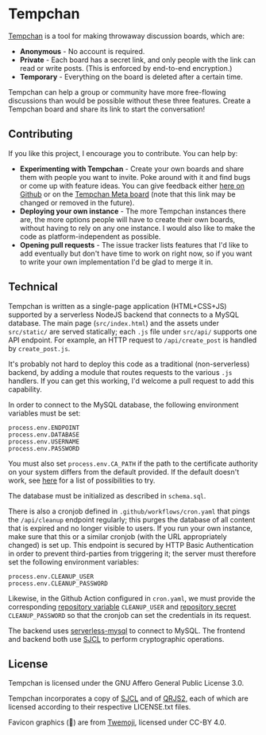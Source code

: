 # Tempchan

[Tempchan](https://tempchan.com) is a tool for making throwaway discussion boards, which are:

* **Anonymous** - No account is required.
* **Private** - Each board has a secret link, and only people with the link can read or write posts. (This is enforced by end-to-end encryption.)
* **Temporary** - Everything on the board is deleted after a certain time.

Tempchan can help a group or community have more free-flowing discussions than would be possible without these three features. Create a Tempchan board and share its link to start the conversation!


## Contributing

If you like this project, I encourage you to contribute. You can help by:

* **Experimenting with Tempchan** - Create your own boards and share them with people you want to invite. Poke around with it and find bugs or come up with feature ideas. You can give feedback either [here on Github](https://github.com/zeptocosm/tempchan/issues) or on the [Tempchan Meta board](https://tempchan.com/#wWd7yXPpXDsZj3i9WLmJwi) (note that this link may be changed or removed in the future).
* **Deploying your own instance** - The more Tempchan instances there are, the more options people will have to create their own boards, without having to rely on any one instance. I would also like to make the code as platform-independent as possible.
* **Opening pull requests** - The issue tracker lists features that I'd like to add eventually but don't have time to work on right now, so if you want to write your own implementation I'd be glad to merge it in.


## Technical

Tempchan is written as a single-page application (HTML+CSS+JS) supported by a serverless NodeJS backend that connects to a MySQL database. The main page (`src/index.html`) and the assets under `src/static/` are served statically; each `.js` file under `src/api/` supports one API endpoint. For example, an HTTP request to `/api/create_post` is handled by `create_post.js`.

It's probably not hard to deploy this code as a traditional (non-serverless) backend, by adding a module that routes requests to the various `.js` handlers. If you can get this working, I'd welcome a pull request to add this capability.

In order to connect to the MySQL database, the following environment variables must be set:

```
process.env.ENDPOINT
process.env.DATABASE
process.env.USERNAME
process.env.PASSWORD
```

You must also set `process.env.CA_PATH` if the path to the certificate authority on your system differs from the default provided. If the default doesn't work, see [here](https://docs.planetscale.com/reference/secure-connections#ca-root-configuration) for a list of possibilities to try.

The database must be initialized as described in `schema.sql`.

There is also a cronjob defined in `.github/workflows/cron.yaml` that pings the `/api/cleanup` endpoint regularly; this purges the database of all content that is expired and no longer visible to users. If you run your own instance, make sure that this or a similar cronjob (with the URL appropriately changed) is set up. This endpoint is secured by HTTP Basic Authentication in order to prevent third-parties from triggering it; the server must therefore set the following environment variables:

```
process.env.CLEANUP_USER
process.env.CLEANUP_PASSWORD
```

Likewise, in the Github Action configured in `cron.yaml`, we must provide the corresponding [repository variable](https://docs.github.com/actions/learn-github-actions/variables) `CLEANUP_USER` and [repository secret](https://docs.github.com/actions/automating-your-workflow-with-github-actions/creating-and-using-encrypted-secrets) `CLEANUP_PASSWORD` so that the cronjob can set the credentials in its request.

The backend uses [serverless-mysql](https://www.npmjs.com/package/serverless-mysql) to connect to MySQL. The frontend and backend both use [SJCL](https://github.com/bitwiseshiftleft/sjcl) to perform cryptographic operations.

## License

Tempchan is licensed under the GNU Affero General Public License 3.0.

Tempchan incorporates a copy of [SJCL](https://github.com/bitwiseshiftleft/sjcl) and of [QRJS2](https://github.com/englishextra/qrjs2), each of which are licensed according to their respective LICENSE.txt files.

Favicon graphics (🌸) are from [Twemoji](https://github.com/twitter/twemoji), licensed under CC-BY 4.0.

